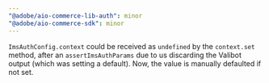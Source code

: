 ```yaml
---
"@adobe/aio-commerce-lib-auth": minor
"@adobe/aio-commerce-sdk": minor
---
```


`ImsAuthConfig.context` could be received as `undefined` by the `context.set` method, after an `assertImsAuthParams` due to us discarding the Valibot output (which was setting a default). Now, the value is manually defaulted if not set.
